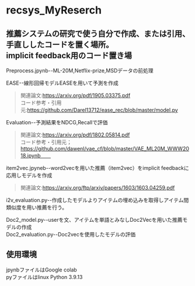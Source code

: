 # recsys_MyReserch　　
推薦システムの研究で使う自分で作成、または引用、手直ししたコードを置く場所。  
implicit feedback用のコード置き場
---
Preprocess.jpynb--ML-20M,Netflix-prize,MSDデータの前処理

EASE--線形回帰モデルEASEを用いて予測を作成
>関連論文:https://arxiv.org/pdf/1905.03375.pdf  
コード参考・引用元:https://github.com/Darel13712/ease_rec/blob/master/model.py 

Evaluation--予測結果をNDCG,Recallで評価　　
>関連論文:https://arxiv.org/pdf/1802.05814.pdf  
コード参考・引用元；https://github.com/dawenl/vae_cf/blob/master/VAE_ML20M_WWW2018.ipynb　　

item2vec.jpyneb--word2vecを用いた推薦（item2vec）をimplicit feedbackに応用しモデルを作成　　
>関連論文:https://arxiv.org/ftp/arxiv/papers/1603/1603.04259.pdf  

i2v_evaluation.py--作成したモデルよりアイテムの埋め込みを取得しアイテム間類似度を用い推薦を行う。　　

Doc2_model.py--userを文、アイテムを単語とみなしDoc2Vecを用いた推薦モデルの作成    
Doc2_evaluation.py--Doc2vecを使用したモデルの評価

使用環境
---
jpynbファイルはGoogle colab    
pyファイルはlinux
Python 3.9.13
